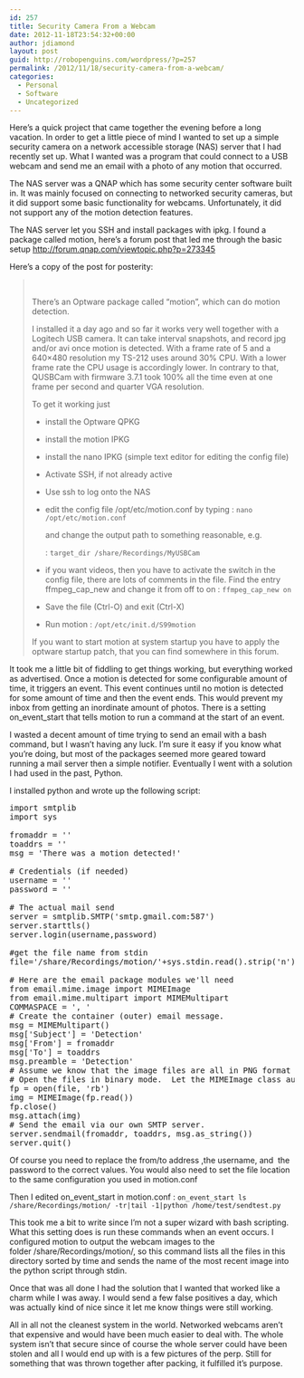 ```yaml
---
id: 257
title: Security Camera From a Webcam
date: 2012-11-18T23:54:32+00:00
author: jdiamond
layout: post
guid: http://robopenguins.com/wordpress/?p=257
permalink: /2012/11/18/security-camera-from-a-webcam/
categories:
  - Personal
  - Software
  - Uncategorized
---
```

Here&#8217;s a quick project that came together the evening before a long vacation. In order to get a little piece of mind I wanted to set up a simple security camera on a network accessible storage (NAS) server that I had recently set up. What I wanted was a program that could connect to a USB webcam and send me an email with a photo of any motion that occurred.

<!--more-->

The NAS server was a QNAP which has some security center software built in. It was mainly focused on connecting to networked security cameras, but it did support some basic functionality for webcams. Unfortunately, it did not support any of the motion detection features.

The NAS server let you SSH and install packages with ipkg. I found a package called motion, here&#8217;s a forum post that led me through the basic setup <http://forum.qnap.com/viewtopic.php?p=273345>

Here&#8217;s a copy of the post for posterity:

> &nbsp;
> 
> There&#8217;s an Optware package called &#8220;motion&#8221;, which can do motion detection.
> 
> I installed it a day ago and so far it works very well together with a Logitech USB camera. It can take interval snapshots, and record jpg and/or avi once motion is detected. With a frame rate of 5 and a 640&#215;480 resolution my TS-212 uses around 30% CPU. With a lower frame rate the CPU usage is accordingly lower. In contrary to that, QUSBCam with firmware 3.7.1 took 100% all the time even at one frame per second and quarter VGA resolution.
> 
> To get it working just
> 
>   * install the Optware QPKG
>   * install the motion IPKG
>   * install the nano IPKG (simple text editor for editing the config file)
>   * Activate SSH, if not already active
>   * Use ssh to log onto the NAS
>   * edit the config file /opt/etc/motion.conf by typing 
>     :   `nano /opt/etc/motion.conf`
>     
>     and change the output path to something reasonable, e.g.
>     
>     :   `target_dir /share/Recordings/MyUSBCam`
> 
>   * if you want videos, then you have to activate the switch in the config file, there are lots of comments in the file. Find the entry ffmpeg\_cap\_new and change it from off to on 
>     :   `ffmpeg_cap_new on`
> 
>   * Save the file (Ctrl-O) and exit (Ctrl-X)
>   * Run motion 
>     :   `/opt/etc/init.d/S99motion`
> 
> If you want to start motion at system startup you have to apply the optware startup patch, that you can find somewhere in this forum.

It took me a little bit of fiddling to get things working, but everything worked as advertised. Once a motion is detected for some configurable amount of time, it triggers an event. This event continues until no motion is detected for some amount of time and then the event ends. This would prevent my inbox from getting an inordinate amount of photos. There is a setting on\_event\_start that tells motion to run a command at the start of an event.

I wasted a decent amount of time trying to send an email with a bash command, but I wasn&#8217;t having any luck. I&#8217;m sure it easy if you know what you&#8217;re doing, but most of the packages seemed more geared toward running a mail server then a simple notifier. Eventually I went with a solution I had used in the past, Python.

I installed python and wrote up the following script:

<pre lang="PYTHON" line="1">import smtplib
import sys  

fromaddr = '' 
toaddrs = '' 
msg = 'There was a motion detected!'

# Credentials (if needed)
username = ''
password = ''

# The actual mail send
server = smtplib.SMTP('smtp.gmail.com:587') 
server.starttls()
server.login(username,password)

#get the file name from stdin
file='/share/Recordings/motion/'+sys.stdin.read().strip('n')

# Here are the email package modules we'll need
from email.mime.image import MIMEImage 
from email.mime.multipart import MIMEMultipart 
COMMASPACE = ', '
# Create the container (outer) email message.
msg = MIMEMultipart() 
msg['Subject'] = 'Detection'
msg['From'] = fromaddr
msg['To'] = toaddrs
msg.preamble = 'Detection'
# Assume we know that the image files are all in PNG format
# Open the files in binary mode.  Let the MIMEImage class automatically guess the specific image type.
fp = open(file, 'rb')
img = MIMEImage(fp.read())
fp.close()
msg.attach(img)
# Send the email via our own SMTP server.
server.sendmail(fromaddr, toaddrs, msg.as_string())
server.quit()</pre>

Of course you need to replace the from/to address ,the username, and  the password to the correct values. You would also need to set the file location to the same configuration you used in motion.conf

Then I edited on\_event\_start in motion.conf
:   `on_event_start ls /share/Recordings/motion/ -tr|tail -1|python /home/test/sendtest.py`

This took me a bit to write since I&#8217;m not a super wizard with bash scripting. What this setting does is run these commands when an event occurs. I configured motion to output the webcam images to the folder /share/Recordings/motion/, so this command lists all the files in this directory sorted by time and sends the name of the most recent image into the python script through stdin.

Once that was all done I had the solution that I wanted that worked like a charm while I was away. I would send a few false positives a day, which was actually kind of nice since it let me know things were still working.

All in all not the cleanest system in the world. Networked webcams aren&#8217;t that expensive and would have been much easier to deal with. The whole system isn&#8217;t that secure since of course the whole server could have been stolen and all I would end up with is a few pictures of the perp. Still for something that was thrown together after packing, it fulfilled it&#8217;s purpose.